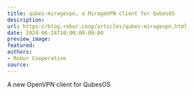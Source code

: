 ```yaml
---
title: qubes-miragevpn, a MirageVPN client for QubesOS
description:
url: https://blog.robur.coop/articles/qubes-miragevpn.html
date: 2024-06-24T10:00:00-00:00
preview_image:
featured:
authors:
- Robur Cooperative
source:
---
```


A new OpenVPN client for QubesOS
